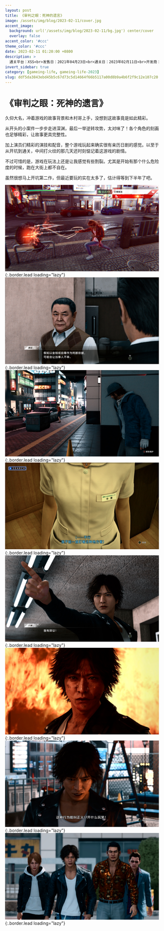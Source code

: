 ```yaml
---
layout: post
title: 《审判之眼：死神的遗言》
image: /assets/img/blog/2023-02-11/cover.jpg
accent_image: 
  background: url('/assets/img/blog/2023-02-11/bg.jpg') center/cover
  overlay: false
accent_color: '#ccc'
theme_color: '#ccc'
date: 2023-02-11 01:20:00 +0800
description: >
  通关平台：XSS<br>发售日：2021年04月23日<br>通关日：2023年02月11日<br>开发商：如龙工作室<br>发行商：SEGA
invert_sidebar: true
category: [gameing-life, gameing-life-2023]
slug: ddf5da3843ebd45b5c67d73c5d14664f66b5117a00d8b9a4b6f2f9c12e107c20
---
```


# 《审判之眼：死神的遗言》

久仰大名，冲着游戏的故事背景和木村哥上手，没想到这故事竟是如此精彩。

从开头的小案件一步步走进深渊，最后一举逆转攻势，太对味了！各个角色的刻画也足够精彩，让故事更具完整性。

加上演员们精彩的演技和配音，整个游戏玩起来确实很有亲历日剧的感觉。以至于从开坑到通关，中间打火纹的那几天还时刻惦记着这游戏的剧情。

不过可惜的是，游戏在玩法上还是让我感觉有些割裂。尤其是开始有那个什么危险度的时候，跑在大街上都不自在。

虽然很想马上开坑第二作，但最近要玩的实在太多了，估计得等到下半年了吧。

![](/assets/img/blog/2023-02-11/1.jpg){:.border.lead loading="lazy"}
![](/assets/img/blog/2023-02-11/2.jpg){:.border.lead loading="lazy"}
![](/assets/img/blog/2023-02-11/3.jpg){:.border.lead loading="lazy"}
![](/assets/img/blog/2023-02-11/4.jpg){:.border.lead loading="lazy"}
![](/assets/img/blog/2023-02-11/5.jpg){:.border.lead loading="lazy"}
![](/assets/img/blog/2023-02-11/6.jpg){:.border.lead loading="lazy"}
![](/assets/img/blog/2023-02-11/7.jpg){:.border.lead loading="lazy"}
![](/assets/img/blog/2023-02-11/8.jpg){:.border.lead loading="lazy"}

